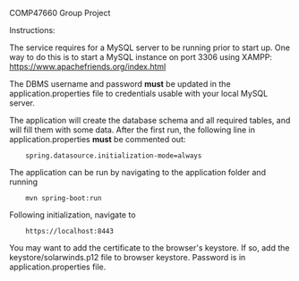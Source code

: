 COMP47660 Group Project

Instructions:

The service requires for a MySQL server to be running prior to start up. One way to do this is to start a MySQL instance on port 3306 using XAMPP: https://www.apachefriends.org/index.html

The DBMS username and password **must** be updated in the application.properties file to credentials usable with your local MySQL server.

The application will create the database schema and all required tables, and will fill them
with some data. After the first run, the following line in application.properties **must** be
commented out:

```
    spring.datasource.initialization-mode=always
```


The application can be run by navigating to the application folder and running

```
    mvn spring-boot:run
```

Following initialization, navigate to

```
    https://localhost:8443
```

You may want to add the certificate to the browser's keystore.
If so, add the keystore/solarwinds.p12 file to browser keystore. Password is in 
application.properties file.
